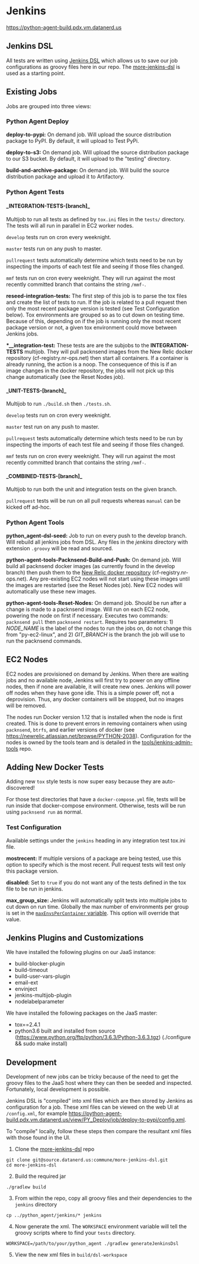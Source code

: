 # Jenkins

https://python-agent-build.pdx.vm.datanerd.us

## Jenkins DSL
All tests are written using [Jenkins DSL](https://wiki.jenkins-ci.org/display/JENKINS/Job+DSL+Plugin) which allows us to save our job configurations as groovy files here in our repo. The [more-jenkins-dsl](https://source.datanerd.us/commune/more-jenkins-dsl) is used as a starting point.

## Existing Jobs
Jobs are grouped into three views:

### Python Agent Deploy
**deploy-to-pypi:** On demand job. Will upload the source distribution package to PyPI. By default, it will upload to Test PyPi.

**deploy-to-s3:** On demand job. Will upload the source distribution package to our S3 bucket. By default, it will upload to the "testing" directory.

**build-and-archive-package:** On demand job. Will build the source distribution package and upload it to Artifactory.

### Python Agent Tests

#### \_INTEGRATION-TESTS-[branch]\_
Multijob to run all tests as defined by `tox.ini` files in the `tests/` directory. The tests will all run in parallel in EC2 worker nodes.

`develop` tests run on cron every weeknight.

`master` tests run on any push to master.

`pullrequest` tests automatically determine which tests need to be run by inspecting the imports of each test file and seeing if those files changed.

`mmf` tests run on cron every weeknight. They will run against the most recently committed branch that contains the string `/mmf-`.

**reseed-integration-tests:** The first step of this job is to parse the tox files and create the list of tests to run. If the job is related to a pull request then only the most recent package version is tested (see Test Configuration below). Tox environments are grouped so as to cut down on testing time. Because of this, depending on if the job is running only the most recent package version or not, a given tox environment could move between Jenkins jobs.

**\*__integration-test:** These tests are are the subjobs to the **INTEGRATION-TESTS** multijob. They will pull packnsend images from the New Relic docker repository (cf-registry.nr-ops.net) then start all containers. If a container is already running, the action is a noop. The consequence of this is if an image changes in the docker repository, the jobs will not pick up this change automatically (see the Reset Nodes job).

#### \_UNIT-TESTS-[branch]\_
Multijob to run `./build.sh` then `./tests.sh`.

`develop` tests run on cron every weeknight.

`master` test run on any push to master.

`pullrequest` tests automatically determine which tests need to be run by inspecting the imports of each test file and seeing if those files changed.

`mmf` tests run on cron every weeknight. They will run against the most recently committed branch that contains the string `/mmf-`.

#### \_COMBINED-TESTS-[branch]\_
Multijob to run both the unit and integration tests on the given branch.

`pullrequest` tests will be run on all pull requests whereas `manual` can be kicked off ad-hoc.

### Python Agent Tools
**python_agent-dsl-seed:** Job to run on every push to the develop branch. Will rebuild all jenkins jobs from DSL. Any files in the *jenkins* directory with extension `.groovy` will be read and sourced.

**python-agent-tools-Packnsend-Build-and-Push:** On demand job. Will build all packnsend docker images (as currently found in the develop branch) then push them to the [New Relic docker repository](https://source.datanerd.us/container-fabric/docs/blob/master/users-guide/docker.md) (cf-registry.nr-ops.net). Any pre-existing EC2 nodes will not start using these images until the images are restarted (see the Reset Nodes job). New EC2 nodes will automatically use these new images.

**python-agent-tools-Reset-Nodes:** On demand job. Should be run after a change is made to a packnsend image. Will run on each EC2 node, powering the node on first if necessary. Executes two commands: `packnsend pull` then `packnsend restart`. Requires two parameters: 1) *NODE_NAME* is the label of the nodes to run the jobs on, do not change this from "py-ec2-linux", and 2) *GIT_BRANCH* is the branch the job will use to run the packnsend commands.

## EC2 Nodes
EC2 nodes are provisioned on demand by Jenkins. When there are waiting jobs and no available node, Jenkins will first try to power on any offline nodes, then if none are available, it will create new ones. Jenkins will power off nodes when they have gone idle. This is a simple power off, not a deprovision. Thus, any docker containers will be stopped, but no images will be removed.

The nodes run Docker version 1.12 that is installed when the node is first created. This is done to prevent errors in removing containers when using `packnsend`, `btrfs`, and earlier versions of docker (see https://newrelic.atlassian.net/browse/PYTHON-2038). Configuration for the nodes is owned by the tools team and is detailed in the [tools/jenkins-admin-tools](https://source.datanerd.us/tools/jenkins-admin-tools/blob/master/config/hosts/python-agent-build.pdx.vm.datanerd.us.yaml) repo.

## Adding New Docker Tests

Adding new `tox` style tests is now super easy because they are auto-discovered!

For those test directories that have a `docker-compose.yml` file, tests will be run inside that docker-compose environment. Otherwise, tests will be run using `packnsend run` as normal.

### Test Configuration
Available settings under the `jenkins` heading in any integration test tox.ini file.

**mostrecent:** If multiple versions of a package are being tested, use this option to specify which is the most recent. Pull request tests will test only this package version.

**disabled:** Set to `true` if you do not want any of the tests defined in the tox file to be run in jenkins.

**max_group_size:** Jenkins will automatically split tests into multiple jobs to cut down on run time. Globally the max number of environments per group is set in the [`maxEnvsPerContainer` variable](https://source.datanerd.us/python-agent/python_agent/blob/develop/jenkins/test-integration.groovy). This option will override that value.

## Jenkins Plugins and Customizations
We have installed the following plugins on our JaaS instance:
+ build-blocker-plugin
+ build-timeout
+ build-user-vars-plugin
+ email-ext
+ envinject
+ jenkins-multijob-plugin
+ nodelabelparameter

We have installed the following packages on the JaaS master:
+ tox==2.4.1
+ python3.6 built and installed from source (https://www.python.org/ftp/python/3.6.3/Python-3.6.3.tgz) (./configure && sudo make install)

## Development

Development of new jobs can be tricky because of the need to get the groovy files to the JaaS host where they can then be seeded and inspected. Fortunately, local development is possible.

Jenkins DSL is "compiled" into xml files which are then stored by Jenkins as configuration for a job. These xml files can be viewed on the web UI at `/config.xml`, for example https://python-agent-build.pdx.vm.datanerd.us/view/PY_Deploy/job/deploy-to-pypi/config.xml.

To "compile" locally, follow these steps then compare the resultant xml files with those found in the UI.

1. Clone the [more-jenkins-dsl](https://source.datanerd.us/commune/more-jenkins-dsl) repo

  ```
  git clone git@source.datanerd.us:commune/more-jenkins-dsl.git
  cd more-jenkins-dsl
  ```

2. Build the required jar

  ```
  ./gradlew build
  ```

3. From within the repo, copy all groovy files and their dependencies to the `jenkins` directory

  ```
  cp ../python_agent/jenkins/* jenkins
  ```

4. Now generate the xml. The `WORKSPACE` environment variable will tell the groovy scripts where to find your `tests` directory.

  ```
  WORKSPACE=/path/to/your/python_agent ./gradlew generateJenkinsDsl
  ```

5. View the new xml files in `build/dsl-workspace`
